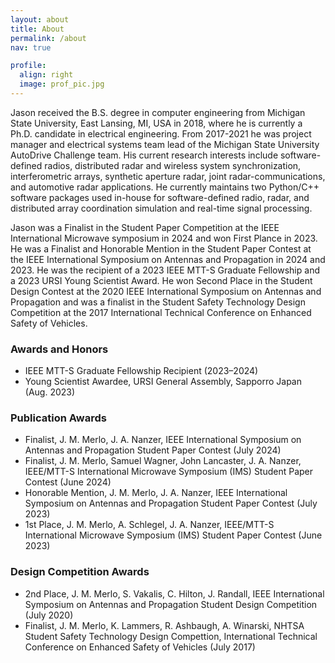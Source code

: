 ```yaml
---
layout: about
title: About
permalink: /about
nav: true

profile:
  align: right
  image: prof_pic.jpg
---
```


Jason received the B.S. degree in computer engineering from Michigan State University, East Lansing, MI, USA in 2018, where he is currently a Ph.D. candidate in electrical engineering. From 2017-2021 he was project manager and electrical systems team lead of the Michigan State University AutoDrive Challenge team. His current research interests include software-defined radios, distributed radar and wireless system synchronization, interferometric arrays, synthetic aperture radar, joint radar-communications, and automotive radar applications. He currently maintains two Python/C++ software packages used in-house for software-defined radio, radar, and distributed array coordination simulation and real-time signal processing.

Jason was a Finalist in the Student Paper Competition at the IEEE International Microwave symposium in 2024 and won First Plance in 2023. He was a Finalist and Honorable Mention in the Student Paper Contest at the IEEE International Symposium on Antennas and Propagation in 2024 and 2023. He was the recipient of a 2023 IEEE MTT-S Graduate Fellowship and a 2023 URSI Young Scientist Award. He won Second Place in the Student Design Contest at the 2020 IEEE International Symposium on Antennas and Propagation and was a finalist in the Student Safety Technology Design Competition at the 2017 International Technical Conference on Enhanced Safety of Vehicles.

### Awards and Honors

- IEEE MTT-S Graduate Fellowship Recipient (2023–2024)
- Young Scientist Awardee, URSI General Assembly, Sapporro Japan (Aug. 2023)

### Publication Awards

- Finalist, J. M. Merlo, J. A. Nanzer, IEEE International Symposium on Antennas and Propagation Student Paper Contest (July 2024)
- Finalist, J. M. Merlo, Samuel Wagner, John Lancaster, J. A. Nanzer, IEEE/MTT-S International Microwave Symposium (IMS) Student Paper Contest (June 2024)
- Honorable Mention, J. M. Merlo, J. A. Nanzer, IEEE International Symposium on Antennas and Propagation Student Paper Contest (July 2023)
- 1st Place, J. M. Merlo, A. Schlegel, J. A. Nanzer, IEEE/MTT-S International Microwave Symposium (IMS) Student Paper Contest (June 2023)

### Design Competition Awards

- 2nd Place, J. M. Merlo, S. Vakalis, C. Hilton, J. Randall, IEEE International Symposium on Antennas and Propagation Student Design Competition (July 2020)
- Finalist, J. M. Merlo, K. Lammers, R. Ashbaugh, A. Winarski, NHTSA Student Safety Technology Design Compettion, International Technical Conference on Enhanced Safety of Vehicles (July 2017)
